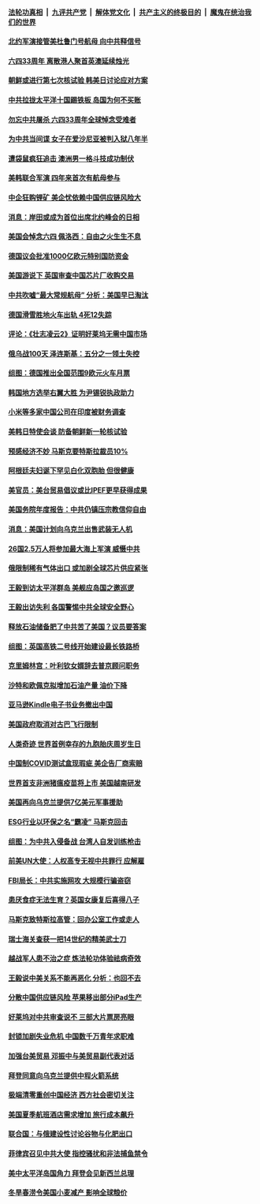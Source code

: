 ####  [法轮功真相](../../../../basic/blob/master/README.md?t=06052002) &nbsp;|&nbsp; [九评共产党](../../../../9ping.md/blob/master/README.md?t=06052002) &nbsp;|&nbsp; [解体党文化](../../../../jtdwh.md/blob/master/README.md?t=06052002)  &nbsp;|&nbsp; [共产主义的终极目的](../../../../gczydzjmd.md/blob/master/README.md?t=06052002) &nbsp;|&nbsp; [魔鬼在统治我们的世界](../../../../mgztzwmdsj.md/blob/master/README.md?t=06052002) 

#### [北约军演接管美杜鲁门号航母 向中共释信号](../pages/nsc418/n13751927.md?t=06052002) 

#### [六四33周年 离散港人聚首英澳延续烛光](../pages/nsc418/n13752591.md?t=06052002) 

#### [朝鲜或进行第七次核试验 韩美日讨论应对方案](../pages/nsc418/n13752358.md?t=06052002) 

#### [中共拉拢太平洋十国踢铁板 岛国为何不买账](../pages/nsc418/n13752471.md?t=06052002) 

#### [勿忘中共屠杀 六四33周年全球悼念受难者](../pages/nsc418/n13752461.md?t=06052002) 

#### [为中共当间谍 女子在爱沙尼亚被判入狱八年半](../pages/nsc418/n13752434.md?t=06052002) 

#### [遭袋鼠疯狂追击 澳洲男一格斗技成功制伏](../pages/nsc418/n13752208.md?t=06052002) 

#### [美韩联合军演 四年来首次有航母参与](../pages/nsc418/n13752328.md?t=06052002) 

#### [中企狂购锂矿 美企忧依赖中国供应链风险大](../pages/nsc418/n13752297.md?t=06052002) 

#### [消息：岸田或成为首位出席北约峰会的日相](../pages/nsc418/n13752191.md?t=06052002) 

#### [美国会悼念六四 佩洛西：自由之火生生不息](../pages/nsc418/n13752143.md?t=06052002) 

#### [德国议会批准1000亿欧元特别国防资金](../pages/nsc418/n13752061.md?t=06052002) 

#### [美国游说下 英国审查中国芯片厂收购交易](../pages/nsc418/n13751935.md?t=06052002) 

#### [中共吹嘘“最大常规航母” 分析：美国早已淘汰](../pages/nsc418/n13751624.md?t=06052002) 

#### [德国滑雪胜地火车出轨 4死12失踪](../pages/nsc418/n13751735.md?t=06052002) 

#### [评论：《壮志凌云2》证明好莱坞无需中国市场](../pages/nsc418/n13751832.md?t=06052002) 

#### [俄乌战100天 泽连斯基：五分之一领土失控](../pages/nsc418/n13751764.md?t=06052002) 

#### [组图：德国推出全国范围9欧元火车月票](../pages/nsc418/n13751473.md?t=06052002) 

#### [韩国地方选举右翼大胜 为尹锡锐执政助力](../pages/nsc418/n13751702.md?t=06052002) 

#### [小米等多家中国公司在印度被财务调查](../pages/nsc418/n13751723.md?t=06052002) 

#### [美韩日特使会谈 防备朝鲜新一轮核试验](../pages/nsc418/n13751641.md?t=06052002) 

#### [预感经济不妙 马斯克要特斯拉裁员10%](../pages/nsc418/n13751653.md?t=06052002) 

#### [阿根廷夫妇诞下罕见白化双胞胎 但很健康](../pages/nsc418/n13751463.md?t=06052002) 

#### [美官员：美台贸易倡议或比IPEF更早获得成果](../pages/nsc418/n13751454.md?t=06052002) 

#### [美国务院年度报告：中共仍镇压宗教信仰自由](../pages/nsc418/n13751412.md?t=06052002) 

#### [消息：美国计划向乌克兰出售武装无人机](../pages/nsc418/n13751366.md?t=06052002) 

#### [26国2.5万人将参加最大海上军演 威慑中共](../pages/nsc418/n13751040.md?t=06052002) 

#### [俄限制稀有气体出口 或加剧全球芯片供应紧张](../pages/nsc418/n13751172.md?t=06052002) 

#### [王毅到访太平洋群岛 美舰应岛国之邀巡逻](../pages/nsc418/n13751112.md?t=06052002) 

#### [王毅出访失利 各国警惕中共全球安全野心](../pages/nsc418/n13751115.md?t=06052002) 

#### [释放石油储备肥了中共苦了美国？议员要答案](../pages/nsc418/n13751053.md?t=06052002) 

#### [组图：英国高铁二号线开始建设最长铁路桥](../pages/nsc418/n13751051.md?t=06052002) 

#### [克里姆林宫：叶利钦女婿辞去普京顾问职务](../pages/nsc418/n13751029.md?t=06052002) 

#### [沙特和欧佩克拟增加石油产量 油价下降](../pages/nsc418/n13750979.md?t=06052002) 

#### [亚马逊Kindle电子书业务撤出中国](../pages/nsc418/n13750981.md?t=06052002) 

#### [美国政府取消对古巴飞行限制](../pages/nsc418/n13750556.md?t=06052002) 

#### [人类奇迹 世界首例幸存的九胞胎庆周岁生日](../pages/nsc418/n13750817.md?t=06052002) 

#### [中国制COVID测试盒现瑕疵 美企告厂商索赔](../pages/nsc418/n13750895.md?t=06052002) 

#### [世界首支非洲猪瘟疫苗将上市 美国越南研发](../pages/nsc418/n13750789.md?t=06052002) 

#### [美国再向乌克兰提供7亿美元军事援助](../pages/nsc418/n13750588.md?t=06052002) 

#### [ESG行业以环保之名“霸凌” 马斯克回击](../pages/nsc418/n13750315.md?t=06052002) 

#### [组图：为中共入侵备战 台湾人自发训练枪击](../pages/nsc418/n13750418.md?t=06052002) 

#### [前美UN大使：人权高专无视中共罪行 应解雇](../pages/nsc418/n13750132.md?t=06052002) 

#### [FBI局长：中共实施网攻 大规模行骗盗窃](../pages/nsc418/n13750396.md?t=06052002) 

#### [患厌食症无法生育？英国女康复后喜得八子](../pages/nsc418/n13750000.md?t=06052002) 

#### [马斯克致特斯拉高管：回办公室工作或走人](../pages/nsc418/n13750253.md?t=06052002) 

#### [瑞士海关查获一把14世纪的精美武士刀](../pages/nsc418/n13749936.md?t=06052002) 

#### [越战军人患不治之症 炼法轮功体验祛病奇效](../pages/nsc418/n13750279.md?t=06052002) 

#### [王毅说中美关系不能再恶化 分析：也回不去](../pages/nsc418/n13750278.md?t=06052002) 

#### [分散中国供应链风险 苹果移出部分iPad生产](../pages/nsc418/n13750185.md?t=06052002) 

#### [好莱坞对中共审查说不 三部大片票房亮眼](../pages/nsc418/n13749548.md?t=06052002) 

#### [封锁加剧失业危机 中国数千万青年求职难](../pages/nsc418/n13750007.md?t=06052002) 

#### [加强台美贸易 邓振中与美贸易副代表对话](../pages/nsc418/n13749952.md?t=06052002) 

#### [拜登同意向乌克兰提供中程火箭系统](../pages/nsc418/n13749782.md?t=06052002) 

#### [极端清零重创中国经济 西方社会密切关注](../pages/nsc418/n13749627.md?t=06052002) 

#### [美国夏季航班酒店需求增加 旅行成本飙升](../pages/nsc418/n13749528.md?t=06052002) 

#### [联合国：与俄建设性讨论谷物与化肥出口](../pages/nsc418/n13749527.md?t=06052002) 

#### [菲律宾召见中共大使 指控骚扰和非法捕鱼禁令](../pages/nsc418/n13749492.md?t=06052002) 

#### [美中太平洋岛国角力 拜登会见新西兰总理](../pages/nsc418/n13749347.md?t=06052002) 

#### [冬旱春涝令美国小麦减产 影响全球粮价](../pages/nsc418/n13748815.md?t=06052002) 

